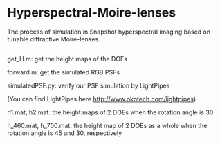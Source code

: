 # Hyperspectral-Moire-lenses

The process of simulation in Snapshot hyperspectral imaging based on tunable diffractive Moire-lenses.
##
get_H.m: get the height maps of the DOEs

forward.m: get the simulated RGB PSFs 

simulatedPSF.py: verify our PSF simulation by LightPipes

(You can find LightPipes here http://www.okotech.com/lightpipes)

h1.mat, h2.mat: the height maps of 2 DOEs when the rotation angle is 30

h_460.mat, h_700.mat: the height map of 2 DOEs as a whole when the rotation angle is 45 and 30, respectively

